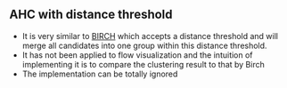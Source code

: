 ## AHC with distance threshold
- It is very similar to [BIRCH](../Birch/README.md) which accepts a distance threshold and will merge all candidates into one group within this distance threshold. 
- It has not been applied to flow visualization and the intuition of implementing it is to compare the clustering result to that by Birch
- The implementation can be totally ignored